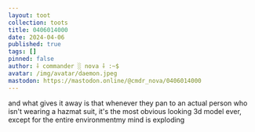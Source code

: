 ```yaml
---
layout: toot
collection: toots
title: 0406014000
date: 2024-04-06
published: true
tags: []
pinned: false
author: ⸸ commander ░ nova ⸸ :~$
avatar: /img/avatar/daemon.jpeg
mastodon: https://mastodon.online/@cmdr_nova/0406014000
---
```


and what gives it away is that whenever they pan to an actual person who isn't wearing a hazmat suit, it's the most obvious looking 3d model ever, except for the entire environmentmy mind is exploding
